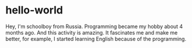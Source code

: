 # hello-world

Hey, I'm schoolboy from Russia.
Programming became my hobby about 4 months ago.
And this activity is amazing. It fascinates me and make me better, for example, I started learning English because of the programming.
